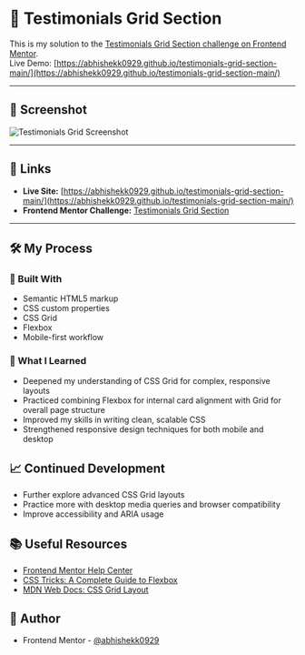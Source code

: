 # 🧩 Testimonials Grid Section

This is my solution to the [Testimonials Grid Section challenge on Frontend Mentor](https://www.frontendmentor.io/challenges/testimonials-grid-section-Nnw6J7Un7).  
Live Demo: [https://abhishekk0929.github.io/testimonials-grid-section-main/](https://abhishekk0929.github.io/testimonials-grid-section-main/)

---

## 📸 Screenshot

<!-- Replace with your actual screenshot file path if available -->
![Testimonials Grid Screenshot](./design/your-testimonals-@abhi.png)

---

## 🔗 Links

- **Live Site:** [https://abhishekk0929.github.io/testimonials-grid-section-main/](https://abhishekk0929.github.io/testimonials-grid-section-main/)
- **Frontend Mentor Challenge:** [Testimonials Grid Section](https://www.frontendmentor.io/challenges/testimonials-grid-section-Nnw6J7Un7)

---

## 🛠️ My Process

### 🧰 Built With

- Semantic HTML5 markup
- CSS custom properties
- CSS Grid
- Flexbox
- Mobile-first workflow

### 🚀 What I Learned

- Deepened my understanding of CSS Grid for complex, responsive layouts
- Practiced combining Flexbox for internal card alignment with Grid for overall page structure
- Improved my skills in writing clean, scalable CSS
- Strengthened responsive design techniques for both mobile and desktop

## 📈 Continued Development

- Further explore advanced CSS Grid layouts
- Practice more with desktop media queries and browser compatibility
- Improve accessibility and ARIA usage

## 📚 Useful Resources

- [Frontend Mentor Help Center](https://www.frontendmentor.io/help)
- [CSS Tricks: A Complete Guide to Flexbox](https://css-tricks.com/snippets/css/a-guide-to-flexbox/)
- [MDN Web Docs: CSS Grid Layout](https://developer.mozilla.org/en-US/docs/Web/CSS/CSS_Grid_Layout)

## 👤 Author

- Frontend Mentor - [@abhishekk0929](https://www.frontendmentor.io/profile/abhishekk0929)



